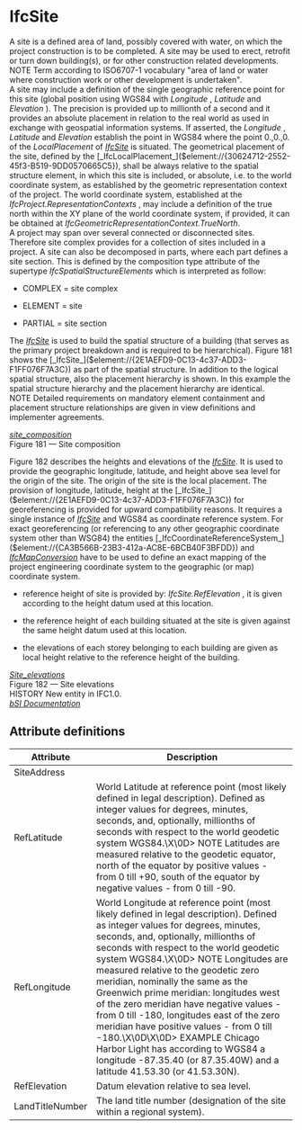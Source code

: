 IfcSite
=======
A site is a defined area of land, possibly covered with water, on which the
project construction is to be completed. A site may be used to erect, retrofit
or turn down building(s), or for other construction related developments.  
NOTE Term according to ISO6707-1 vocabulary "area of land or water where
construction work or other development is undertaken".  
A site may include a definition of the single geographic reference point for
this site (global position using WGS84 with _Longitude_ , _Latitude_ and
_Elevation_ ). The precision is provided up to millionth of a second and it
provides an absolute placement in relation to the real world as used in
exchange with geospatial information systems. If asserted, the _Longitude_ ,
_Latitude_ and _Elevation_ establish the point in WGS84 where the point
0.,0.,0. of the _LocalPlacement_ of
[_IfcSite_]($element://{2E1AEFD9-0C13-4c37-ADD3-F1FF076F7A3C}) is situated.  
The geometrical placement of the site, defined by the
[_IfcLocalPlacement_]($element://{30624712-2552-45f3-B519-9DD0570665C5}),
shall be always relative to the spatial structure element, in which this site
is included, or absolute, i.e. to the world coordinate system, as established
by the geometric representation context of the project. The world coordinate
system, established at the _IfcProject.RepresentationContexts_ , may include a
definition of the true north within the XY plane of the world coordinate
system, if provided, it can be obtained at
_IfcGeometricRepresentationContext.TrueNorth_.  
A project may span over several connected or disconnected sites. Therefore
site complex provides for a collection of sites included in a project. A site
can also be decomposed in parts, where each part defines a site section. This
is defined by the composition type attribute of the supertype
_IfcSpatialStructureElements_ which is interpreted as follow:  

  

  * COMPLEX = site complex
  

  * ELEMENT = site
  

  * PARTIAL = site section
  

  
The [_IfcSite_]($element://{2E1AEFD9-0C13-4c37-ADD3-F1FF076F7A3C}) is used to
build the spatial structure of a building (that serves as the primary project
breakdown and is required to be hierarchical).  
Figure 181 shows the
[_IfcSite_]($element://{2E1AEFD9-0C13-4c37-ADD3-F1FF076F7A3C}) as part of the
spatial structure. In addition to the logical spatial structure, also the
placement hierarchy is shown. In this example the spatial structure hierarchy
and the placement hierarchy are identical.  
NOTE Detailed requirements on mandatory element containment and placement
structure relationships are given in view definitions and implementer
agreements.  
  
[
_site_composition_]($imageman://id=607856550;mdg=Global;name=site_composition;type=Bitmap;)  
Figure 181 — Site composition  
  
Figure 182 describes the heights and elevations of the
[_IfcSite_]($element://{2E1AEFD9-0C13-4c37-ADD3-F1FF076F7A3C}). It is used to
provide the geographic longitude, latitude, and height above sea level for the
origin of the site. The origin of the site is the local placement.  
The provision of longitude, latitude, height at the
[_IfcSite_]($element://{2E1AEFD9-0C13-4c37-ADD3-F1FF076F7A3C}) for
georeferencing is provided for upward compatibility reasons. It requires a
single instance of
[_IfcSite_]($element://{2E1AEFD9-0C13-4c37-ADD3-F1FF076F7A3C}) and WGS84 as
coordinate reference system.  
For exact georeferencing (or referencing to any other geographic coordinate
system other than WSG84) the entities
[_IfcCoordinateReferenceSystem_]($element://{CA3B566B-23B3-412a-AC8E-6BCB40F3BFDD})
and [_IfcMapConversion_]($element://{FABB6CDA-622D-4518-9981-3BC82F03E7DF})
have to be used to define an exact mapping of the project engineering
coordinate system to the geographic (or map) coordinate system.  

  

  * reference height of site is provided by: _IfcSite.RefElevation_ , it is given according to the height datum used at this location.
  

  * the reference height of each building situated at the site is given against the same height datum used at this location.
  

  * the elevations of each storey belonging to each building are given as local height relative to the reference height of the building.
  

  
  
[
_Site_elevations_]($imageman://id=1734636856;mdg=Global;name=Site_elevations;type=Bitmap;)  
Figure 182 — Site elevations  
HISTORY New entity in IFC1.0.  
[ _bSI
Documentation_](https://standards.buildingsmart.org/IFC/DEV/IFC4_2/FINAL/HTML/schema/ifcproductextension/lexical/ifcsite.htm)


Attribute definitions
---------------------
| Attribute       | Description                                                                                                                                                                                                                                                                                                                                                                                                                                                                                                                                                                                                                                                              |
|-----------------|--------------------------------------------------------------------------------------------------------------------------------------------------------------------------------------------------------------------------------------------------------------------------------------------------------------------------------------------------------------------------------------------------------------------------------------------------------------------------------------------------------------------------------------------------------------------------------------------------------------------------------------------------------------------------|
| SiteAddress     |                                                                                                                                                                                                                                                                                                                                                                                                                                                                                                                                                                                                                                                                          |
| RefLatitude     | World Latitude at reference point (most likely defined in legal description). Defined as integer values for degrees, minutes, seconds, and, optionally, millionths of seconds with respect to the world geodetic system WGS84.\X\0D> NOTE  Latitudes are measured relative to the geodetic equator, north of the equator by positive values - from 0 till +90, south of the equator by negative values - from 0 till -90.                                                                                                                                                                                                                                                |
| RefLongitude    | World Longitude at reference point (most likely defined in legal description). Defined as integer values for degrees, minutes, seconds, and, optionally, millionths of seconds with respect to the world geodetic system WGS84.\X\0D> NOTE  Longitudes are measured relative to the geodetic zero meridian, nominally the same as the Greenwich prime meridian: longitudes west of the zero meridian have negative values - from 0 till -180, longitudes east of the zero meridian have positive values - from 0 till -180.\X\0D\X\0D> EXAMPLE  Chicago Harbor Light has according to WGS84 a longitude -87.35.40 (or 87.35.40W) and a latitude 41.53.30 (or 41.53.30N). |
| RefElevation    | Datum elevation relative to sea level.                                                                                                                                                                                                                                                                                                                                                                                                                                                                                                                                                                                                                                   |
| LandTitleNumber | The land title number (designation of the site within a regional system).                                                                                                                                                                                                                                                                                                                                                                                                                                                                                                                                                                                                |

